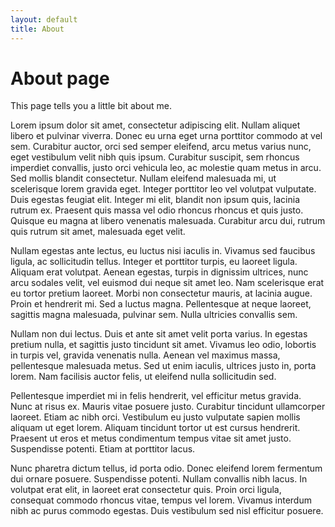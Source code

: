 ```yaml
---
layout: default
title: About
---
```

# About page

This page tells you a little bit about me.


Lorem ipsum dolor sit amet, consectetur adipiscing elit. Nullam aliquet libero et pulvinar viverra. Donec eu urna eget urna porttitor commodo at vel sem. Curabitur auctor, orci sed semper eleifend, arcu metus varius nunc, eget vestibulum velit nibh quis ipsum. Curabitur suscipit, sem rhoncus imperdiet convallis, justo orci vehicula leo, ac molestie quam metus in arcu. Sed mollis blandit consectetur. Nullam eleifend malesuada mi, ut scelerisque lorem gravida eget. Integer porttitor leo vel volutpat vulputate. Duis egestas feugiat elit. Integer mi elit, blandit non ipsum quis, lacinia rutrum ex. Praesent quis massa vel odio rhoncus rhoncus et quis justo. Quisque eu magna at libero venenatis malesuada. Curabitur arcu dui, rutrum quis rutrum sit amet, malesuada eget velit.

Nullam egestas ante lectus, eu luctus nisi iaculis in. Vivamus sed faucibus ligula, ac sollicitudin tellus. Integer et porttitor turpis, eu laoreet ligula. Aliquam erat volutpat. Aenean egestas, turpis in dignissim ultrices, nunc arcu sodales velit, vel euismod dui neque sit amet leo. Nam scelerisque erat eu tortor pretium laoreet. Morbi non consectetur mauris, at lacinia augue. Proin et hendrerit mi. Sed a luctus magna. Pellentesque at neque laoreet, sagittis magna malesuada, pulvinar sem. Nulla ultricies convallis sem.

Nullam non dui lectus. Duis et ante sit amet velit porta varius. In egestas pretium nulla, et sagittis justo tincidunt sit amet. Vivamus leo odio, lobortis in turpis vel, gravida venenatis nulla. Aenean vel maximus massa, pellentesque malesuada metus. Sed ut enim iaculis, ultrices justo in, porta lorem. Nam facilisis auctor felis, ut eleifend nulla sollicitudin sed.

Pellentesque imperdiet mi in felis hendrerit, vel efficitur metus gravida. Nunc at risus ex. Mauris vitae posuere justo. Curabitur tincidunt ullamcorper laoreet. Etiam ac nibh orci. Vestibulum eu justo vulputate sapien mollis aliquam ut eget lorem. Aliquam tincidunt tortor ut est cursus hendrerit. Praesent ut eros et metus condimentum tempus vitae sit amet justo. Suspendisse potenti. Etiam at porttitor lacus.

Nunc pharetra dictum tellus, id porta odio. Donec eleifend lorem fermentum dui ornare posuere. Suspendisse potenti. Nullam convallis nibh lacus. In volutpat erat elit, in laoreet erat consectetur quis. Proin orci ligula, consequat commodo rhoncus vitae, tempus vel lorem. Vivamus interdum nibh ac purus commodo egestas. Duis vestibulum sed nisl efficitur posuere. 
